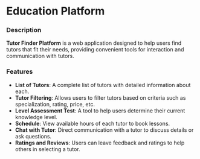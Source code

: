 # Education Platform

### Description
**Tutor Finder Platform** is a web application designed to help users find tutors that fit their needs, providing convenient tools for interaction and communication with tutors.

### Features
- **List of Tutors**: A complete list of tutors with detailed information about each.
- **Tutor Filtering**: Allows users to filter tutors based on criteria such as specialization, rating, price, etc.
- **Level Assessment Test**: A tool to help users determine their current knowledge level.
- **Schedule**: View available hours of each tutor to book lessons.
- **Chat with Tutor**: Direct communication with a tutor to discuss details or ask questions.
- **Ratings and Reviews**: Users can leave feedback and ratings to help others in selecting a tutor.
